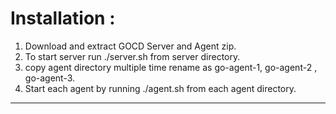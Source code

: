 # Installation :  
1. Download and extract GOCD Server and Agent zip.  
2. To start server run ./server.sh from server directory.   
3. copy agent directory multiple time rename as go-agent-1, go-agent-2 , go-agent-3.  
4. Start each agent by running ./agent.sh from each agent directory.  


************************************************************************************************

